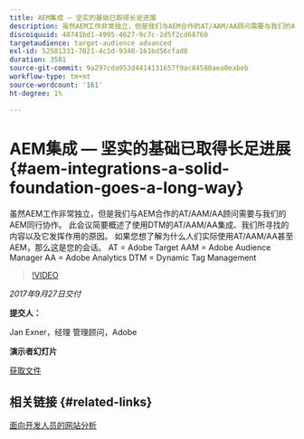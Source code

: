 ```yaml
---
title: AEM集成 — 坚实的基础已取得长足进展
description: 虽然AEM工作非常独立，但是我们与AEM合作的AT/AAM/AA顾问需要与我们的AEM同行协作。 此会议简要概述了使用DTM的AT/AAM/AA集成、我们所寻找的内容以及它发挥作用的原因。
discoiquuid: 40741bd1-4995-4627-9c7c-2d5f2cd68760
targetaudience: target-audience advanced
exl-id: 52581331-7021-4c1d-9340-161bd56cfad8
duration: 3581
source-git-commit: 9a297cda953d4414131657f9ac84580aea0eabeb
workflow-type: tm+mt
source-wordcount: '161'
ht-degree: 1%

---
```


# AEM集成 — 坚实的基础已取得长足进展{#aem-integrations-a-solid-foundation-goes-a-long-way}

虽然AEM工作非常独立，但是我们与AEM合作的AT/AAM/AA顾问需要与我们的AEM同行协作。 此会议简要概述了使用DTM的AT/AAM/AA集成、我们所寻找的内容以及它发挥作用的原因。 如果您想了解为什么人们实际使用AT/AAM/AA甚至AEM，那么这是您的会话。   AT = Adobe Target AAM = Adobe Audience Manager AA = Adobe Analytics DTM = Dynamic Tag Management

>[!VIDEO](https://video.tv.adobe.com/v/19833/?quality=9)

*2017年9月27日交付*

**提交人：**

Jan Exner，经理 管理顾问，Adobe

**演示者幻灯片**

[获取文件](assets/170927-aem-gems-integrations.pdf)

## 相关链接 {#related-links}

[面向开发人员的网站分析](https://webanalyticsfordevelopers.com/)

<!--
[Get back to the Overview](https://helpx.adobe.com/experience-manager/kt/eseminars/gems/aem-index.html)
-->
